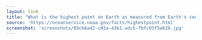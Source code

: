 ```yaml
---
layout: link
title: "What is the highest point on Earth as measured from Earth's center?"
source: 'https://oceanservice.noaa.gov/facts/highestpoint.html'
screenshot: 'screenshots/89c66ad2-c03a-43b1-adc5-7bfc03f5a620.jpg'
---
```


